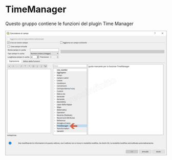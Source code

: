 # TimeManager

Questo gruppo contiene le funzioni del plugin Time Manager

![](/img/timemanager/gruppo_timemanager1.png)
